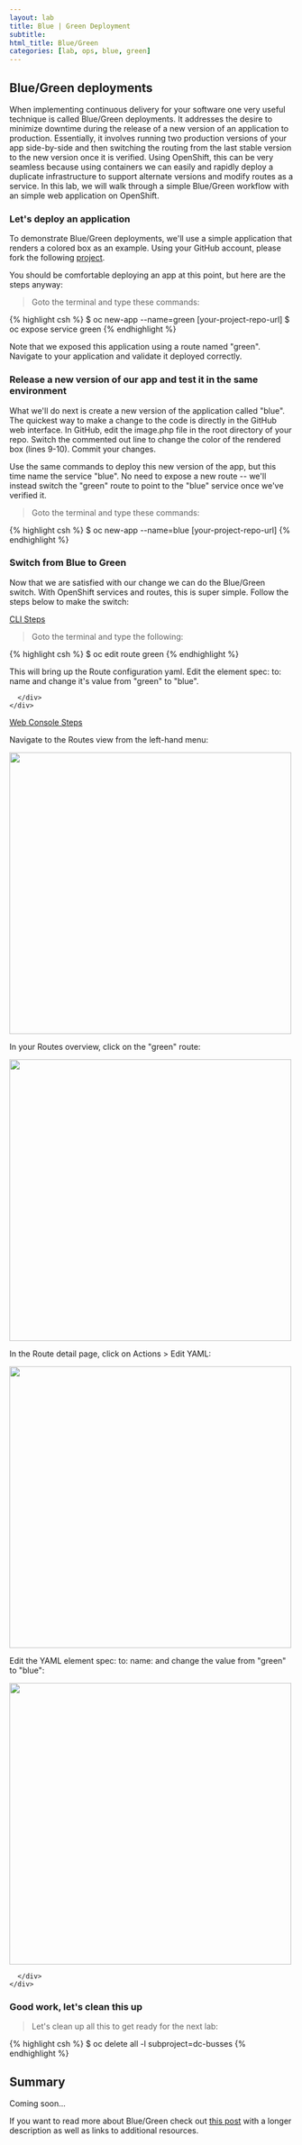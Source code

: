 ```yaml
---
layout: lab
title: Blue | Green Deployment
subtitle: 
html_title: Blue/Green
categories: [lab, ops, blue, green]
---
```


## Blue/Green deployments
When implementing continuous delivery for your software one very useful technique is called Blue/Green deployments.  It addresses the desire to minimize downtime during the release of a new version of an application to production.  Essentially, it involves running two production versions of your app side-by-side and then switching the routing from the last stable version to the new version once it is verified.  Using OpenShift, this can be very seamless because using containers we can easily and rapidly deploy a duplicate infrastructure to support alternate versions and modify routes as a service.  In this lab, we will walk through a simple Blue/Green workflow with an simple web application on OpenShift.

### Let's deploy an application
To demonstrate Blue/Green deployments, we'll use a simple application that renders a colored box as an example. Using your GitHub account, please fork the following [project][1].

You should be comfortable deploying an app at this point, but here are the steps anyway:

> <i class="fa fa-terminal"></i> Goto the terminal and type these commands:

{% highlight csh %}
$ oc new-app --name=green [your-project-repo-url]
$ oc expose service green
{% endhighlight %}

Note that we exposed this application using a route named "green". Navigate to your application and validate it deployed correctly.

### Release a new version of our app and test it in the same environment
What we'll do next is create a new version of the application called "blue". The quickest way to make a change to the code is directly in the GitHub web interface. In GitHub, edit the image.php file in the root directory of your repo. Switch the commented out line to change the color of the rendered box (lines 9-10). Commit your changes.

Use the same commands to deploy this new version of the app, but this time name the service "blue". No need to expose a new route -- we'll instead switch the "green" route to point to the "blue" service once we've verified it.

> <i class="fa fa-terminal"></i> Goto the terminal and type these commands:

{% highlight csh %}
$ oc new-app --name=blue [your-project-repo-url]
{% endhighlight %}


### Switch from Blue to Green
Now that we are satisfied with our change we can do the Blue/Green switch.  With OpenShift services and routes, this is super simple.  Follow the steps below to make the switch:

<div class="panel-group" id="accordionA" role="tablist" aria-multiselectable="true">
  <div class="panel panel-default">
    <div class="panel-heading" role="tab" id="headingAOne">
      <div class="panel-title">
        <a role="button" data-toggle="collapse" data-parent="#accordionA" href="#collapseAOne" aria-expanded="true" aria-controls="collapseAOne">
          CLI Steps
        </a>
      </div>
    </div>
    <div id="collapseAOne" class="panel-collapse collapse" role="tabpanel" aria-labelledby="headingAOne">
      <div class="panel-body">
      
<blockquote>
<i class="fa fa-terminal"></i> Goto the terminal and type the following:
</blockquote>
{% highlight csh %}
$ oc edit route green
{% endhighlight %}

This will bring up the Route configuration yaml. Edit the element spec: to: name and change it's value from "green" to "blue".

      </div>
    </div>
  </div>
  <div class="panel panel-default">
    <div class="panel-heading" role="tab" id="headingATwo">
      <div class="panel-title">
        <a class="collapsed" role="button" data-toggle="collapse" data-parent="#accordionA" href="#collapseATwo" aria-expanded="false" aria-controls="collapseATwo">
          Web Console Steps
        </a>
      </div>
    </div>
    <div id="collapseATwo" class="panel-collapse collapse" role="tabpanel" aria-labelledby="headingATwo">
      <div class="panel-body">

Navigate to the Routes view from the left-hand menu:
<p><img src="{{ site.baseurl }}/www-default/screenshots/ose-lab-bluegreen-navtoroutes.png" width="500"/></p>

In your Routes overview, click on the "green" route:
<p><img src="{{ site.baseurl }}/www-default/screenshots/ose-lab-bluegreen-routesoverview.png" width="500"/></p>

In the Route detail page, click on Actions > Edit YAML:
<p><img src="{{ site.baseurl }}/www-default/screenshots/ose-lab-bluegreen-routedetail.png" width="500"/></p>

Edit the YAML element spec: to: name: and change the value from "green" to "blue":
<p><img src="{{ site.baseurl }}/www-default/screenshots/ose-lab-bluegreen-edityaml.png" width="500"/></p>
      
      </div>
    </div>
  </div>
</div>

### Good work, let's clean this up
> <i class="fa fa-terminal"></i> Let's clean up all this to get ready for the next lab:

{% highlight csh %}
$ oc delete all -l subproject=dc-busses
{% endhighlight %}


## Summary
Coming soon...

If you want to read more about Blue/Green check out [this post][2] with a longer description as well as links to additional resources.

[1]: https://github.com/VeerMuchandi/bluegreen
[2]: http://martinfowler.com/bliki/BlueGreenDeployment.html
